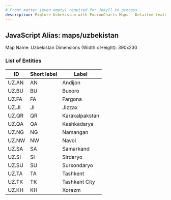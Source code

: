 ```yaml
---
# Front matter (even empty) required for Jekyll to process
description: Explore Uzbekistan with FusionCharts Maps – Detailed features for seamless integration. Try now & enhance your data visualization today! 
---
```


## JavaScript Alias: maps/uzbekistan

Map Name: Uzbekistan
Dimensions (Width x Height): 390x230





### List of Entities

ID | Short label | Label
---|---|---|
UZ.AN|AN|Andijon
UZ.BU|BU|Buxoro
UZ.FA|FA|Fargona
UZ.JI|JI|Jizzax
UZ.QR|QR|Karakalpakstan
UZ.QA|QA|Kashkadarya
UZ.NG|NG|Namangan
UZ.NW|NW|Navoi
UZ.SA|SA|Samarkand
UZ.SI|SI|Sirdaryo
UZ.SU|SU|Surxondaryo
UZ.TA|TA|Tashkent
UZ.TK|TK|Tashkent City
UZ.KH|KH|Xorazm

